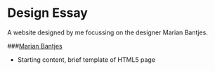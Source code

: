 # Design Essay


A website designed by me focussing on the designer Marian Bantjes.

###[Marian Bantjes](https://loisgordon.github.io/design-essay/HTML/design-essay.html) 
- Starting content, brief template of HTML5 page
